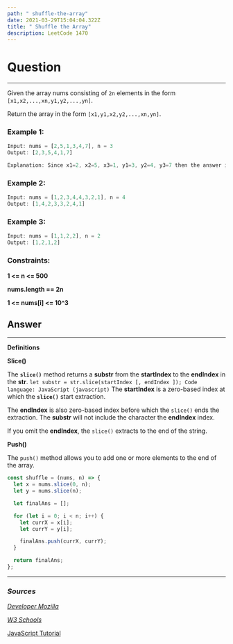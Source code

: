 ```yaml
---
path: " shuffle-the-array"
date: 2021-03-29T15:04:04.322Z
title: " Shuffle the Array"
description: LeetCode 1470
---
```

# Question

- - -

Given the array nums consisting of `2n` elements in the form `[x1,x2,...,xn,y1,y2,...,yn]`.

Return the array in the form `[x1,y1,x2,y2,...,xn,yn]`.

### Example 1:

```js
Input: nums = [2,5,1,3,4,7], n = 3 
Output: [2,3,5,4,1,7]  

Explanation: Since x1=2, x2=5, x3=1, y1=3, y2=4, y3=7 then the answer is [2,3,5,4,1,7]. 
```

### Example 2:

```js
Input: nums = [1,2,3,4,4,3,2,1], n = 4 
Output: [1,4,2,3,3,2,4,1] 
```

### Example 3:

```js
Input: nums = [1,1,2,2], n = 2 
Output: [1,2,1,2]
```

### Constraints:

**1 <= n <= 500**  

**nums.length == 2n** 

**1 <= nums\[i] <= 10^3**

## Answer

- - -

**Definitions**

**Slice()**

The **`slice()`** method returns a **substr** from the **startIndex** to the **endIndex** in the **str**. `let substr = str.slice(startIndex [, endIndex ]); Code language: JavaScript (javascript)` The **startIndex** is a zero-based index at which the **`slice()`** start extraction.

The **endIndex** is also zero-based index before which the `slice()` ends the extraction. The **substr** will not include the character the **endIndex** index.

If you omit the **endIndex**, the `slice()` extracts to the end of the string.

**Push()**  

The `push()` method allows you to add one or more elements to the end of the array. 

```js
const shuffle = (nums, n) => {
  let x = nums.slice(0, n);
  let y = nums.slice(n);

  let finalAns = [];

  for (let i = 0; i < n; i++) {
    let currX = x[i];
    let currY = y[i];

    finalAns.push(currX, currY);
  }

  return finalAns;
};
```

- - -

### ***Sources***

*[Developer Mozilla ](https://developer.mozilla.org/en-US/docs/Web/JavaScript/Guide/Regular_Expressions)*

*[W3 Schools ](https://www.w3schools.com/jsref/jsref_replace.asp)*

[JavaScript Tutorial](https://www.javascripttutorial.net/)